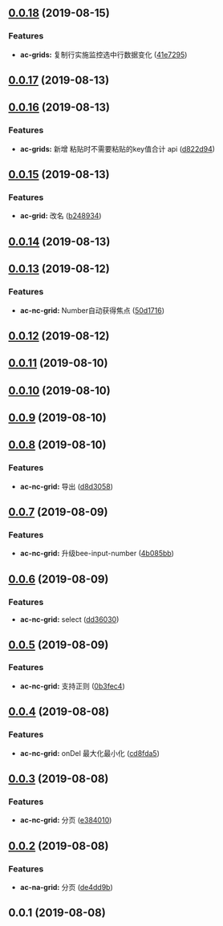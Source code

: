 <a name="0.0.18"></a>
## [0.0.18](https://github.com/tinper-bee/ac-grids/compare/v0.0.17...v0.0.18) (2019-08-15)


### Features

* **ac-grids:** 复制行实施监控选中行数据变化 ([41e7295](https://github.com/tinper-bee/ac-grids/commit/41e7295))



<a name="0.0.17"></a>
## [0.0.17](https://github.com/tinper-bee/ac-grids/compare/v0.0.16...v0.0.17) (2019-08-13)



<a name="0.0.16"></a>
## [0.0.16](https://github.com/tinper-bee/ac-grids/compare/v0.0.15...v0.0.16) (2019-08-13)


### Features

* **ac-grids:** 新增 粘贴时不需要粘贴的key值合计 api ([d822d94](https://github.com/tinper-bee/ac-grids/commit/d822d94))



<a name="0.0.15"></a>
## [0.0.15](https://github.com/tinper-bee/ac-grids/compare/v0.0.14...v0.0.15) (2019-08-13)


### Features

* **ac-grid:** 改名 ([b248934](https://github.com/tinper-bee/ac-grids/commit/b248934))



<a name="0.0.14"></a>
## [0.0.14](https://github.com/tinper-bee/ac-grids/compare/v0.0.13...v0.0.14) (2019-08-13)



<a name="0.0.13"></a>
## [0.0.13](https://github.com/tinper-bee/ac-grids/compare/v0.0.12...v0.0.13) (2019-08-12)


### Features

* **ac-nc-grid:** Number自动获得焦点 ([50d1716](https://github.com/tinper-bee/ac-grids/commit/50d1716))



<a name="0.0.12"></a>
## [0.0.12](https://github.com/tinper-bee/ac-grids/compare/v0.0.11...v0.0.12) (2019-08-12)



<a name="0.0.11"></a>
## [0.0.11](https://github.com/tinper-bee/ac-grids/compare/v0.0.10...v0.0.11) (2019-08-10)



<a name="0.0.10"></a>
## [0.0.10](https://github.com/tinper-bee/ac-grids/compare/v0.0.9...v0.0.10) (2019-08-10)



<a name="0.0.9"></a>
## [0.0.9](https://github.com/tinper-bee/ac-grids/compare/v0.0.8...v0.0.9) (2019-08-10)



<a name="0.0.8"></a>
## [0.0.8](https://github.com/tinper-bee/ac-grids/compare/v0.0.7...v0.0.8) (2019-08-10)


### Features

* **ac-nc-grid:** 导出 ([d8d3058](https://github.com/tinper-bee/ac-grids/commit/d8d3058))



<a name="0.0.7"></a>
## [0.0.7](https://github.com/tinper-bee/ac-grids/compare/v0.0.6...v0.0.7) (2019-08-09)


### Features

* **ac-nc-grid:** 升级bee-input-number ([4b085bb](https://github.com/tinper-bee/ac-grids/commit/4b085bb))



<a name="0.0.6"></a>
## [0.0.6](https://github.com/tinper-bee/ac-grids/compare/v0.0.5...v0.0.6) (2019-08-09)


### Features

* **ac-nc-grid:** select ([dd36030](https://github.com/tinper-bee/ac-grids/commit/dd36030))



<a name="0.0.5"></a>
## [0.0.5](https://github.com/tinper-bee/ac-grids/compare/v0.0.4...v0.0.5) (2019-08-09)


### Features

* **ac-nc-grid:** 支持正则 ([0b3fec4](https://github.com/tinper-bee/ac-grids/commit/0b3fec4))



<a name="0.0.4"></a>
## [0.0.4](https://github.com/tinper-bee/ac-grids/compare/v0.0.3...v0.0.4) (2019-08-08)


### Features

* **ac-nc-grid:** onDel 最大化最小化 ([cd8fda5](https://github.com/tinper-bee/ac-grids/commit/cd8fda5))



<a name="0.0.3"></a>
## [0.0.3](https://github.com/tinper-bee/ac-grids/compare/v0.0.2...v0.0.3) (2019-08-08)


### Features

* **ac-nc-grid:** 分页 ([e384010](https://github.com/tinper-bee/ac-grids/commit/e384010))



<a name="0.0.2"></a>
## [0.0.2](https://github.com/tinper-bee/ac-grids/compare/v0.0.1...v0.0.2) (2019-08-08)


### Features

* **ac-na-grid:** 分页 ([de4dd9b](https://github.com/tinper-bee/ac-grids/commit/de4dd9b))



<a name="0.0.1"></a>
## 0.0.1 (2019-08-08)



